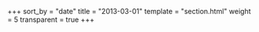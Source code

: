 +++
sort_by = "date"
title = "2013-03-01"
template = "section.html"
weight = 5
transparent = true
+++